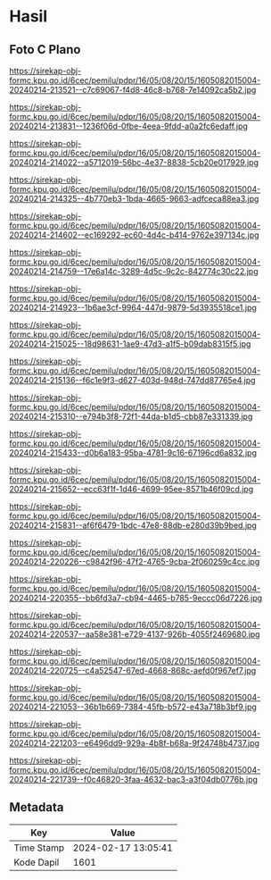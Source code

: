 # Hasil

## Foto C Plano

https://sirekap-obj-formc.kpu.go.id/6cec/pemilu/pdpr/16/05/08/20/15/1605082015004-20240214-213521--c7c69067-f4d8-46c8-b768-7e14092ca5b2.jpg

https://sirekap-obj-formc.kpu.go.id/6cec/pemilu/pdpr/16/05/08/20/15/1605082015004-20240214-213831--1236f06d-0fbe-4eea-9fdd-a0a2fc6edaff.jpg

https://sirekap-obj-formc.kpu.go.id/6cec/pemilu/pdpr/16/05/08/20/15/1605082015004-20240214-214022--a5712019-56bc-4e37-8838-5cb20e017929.jpg

https://sirekap-obj-formc.kpu.go.id/6cec/pemilu/pdpr/16/05/08/20/15/1605082015004-20240214-214325--4b770eb3-1bda-4665-9663-adfceca88ea3.jpg

https://sirekap-obj-formc.kpu.go.id/6cec/pemilu/pdpr/16/05/08/20/15/1605082015004-20240214-214602--ec169292-ec60-4d4c-b414-9762e397134c.jpg

https://sirekap-obj-formc.kpu.go.id/6cec/pemilu/pdpr/16/05/08/20/15/1605082015004-20240214-214759--17e6a14c-3289-4d5c-9c2c-842774c30c22.jpg

https://sirekap-obj-formc.kpu.go.id/6cec/pemilu/pdpr/16/05/08/20/15/1605082015004-20240214-214923--1b6ae3cf-9964-447d-9879-5d3935518ce1.jpg

https://sirekap-obj-formc.kpu.go.id/6cec/pemilu/pdpr/16/05/08/20/15/1605082015004-20240214-215025--18d98631-1ae9-47d3-a1f5-b09dab8315f5.jpg

https://sirekap-obj-formc.kpu.go.id/6cec/pemilu/pdpr/16/05/08/20/15/1605082015004-20240214-215136--f6c1e9f3-d627-403d-948d-747dd87765e4.jpg

https://sirekap-obj-formc.kpu.go.id/6cec/pemilu/pdpr/16/05/08/20/15/1605082015004-20240214-215310--e794b3f8-72f1-44da-b1d5-cbb87e331339.jpg

https://sirekap-obj-formc.kpu.go.id/6cec/pemilu/pdpr/16/05/08/20/15/1605082015004-20240214-215433--d0b6a183-95ba-4781-9c16-67196cd6a832.jpg

https://sirekap-obj-formc.kpu.go.id/6cec/pemilu/pdpr/16/05/08/20/15/1605082015004-20240214-215652--ecc63f1f-1d46-4699-95ee-8571b46f09cd.jpg

https://sirekap-obj-formc.kpu.go.id/6cec/pemilu/pdpr/16/05/08/20/15/1605082015004-20240214-215831--af6f6479-1bdc-47e8-88db-e280d39b9bed.jpg

https://sirekap-obj-formc.kpu.go.id/6cec/pemilu/pdpr/16/05/08/20/15/1605082015004-20240214-220226--c9842f96-47f2-4765-9cba-2f060259c4cc.jpg

https://sirekap-obj-formc.kpu.go.id/6cec/pemilu/pdpr/16/05/08/20/15/1605082015004-20240214-220355--bb6fd3a7-cb94-4465-b785-9eccc06d7226.jpg

https://sirekap-obj-formc.kpu.go.id/6cec/pemilu/pdpr/16/05/08/20/15/1605082015004-20240214-220537--aa58e381-e729-4137-926b-4055f2469680.jpg

https://sirekap-obj-formc.kpu.go.id/6cec/pemilu/pdpr/16/05/08/20/15/1605082015004-20240214-220725--c4a52547-67ed-4668-868c-aefd0f967ef7.jpg

https://sirekap-obj-formc.kpu.go.id/6cec/pemilu/pdpr/16/05/08/20/15/1605082015004-20240214-221053--36b1b669-7384-45fb-b572-e43a718b3bf9.jpg

https://sirekap-obj-formc.kpu.go.id/6cec/pemilu/pdpr/16/05/08/20/15/1605082015004-20240214-221203--e6496dd9-929a-4b8f-b68a-9f24748b4737.jpg

https://sirekap-obj-formc.kpu.go.id/6cec/pemilu/pdpr/16/05/08/20/15/1605082015004-20240214-221739--f0c46820-3faa-4632-bac3-a3f04db0776b.jpg


## Metadata

| Key        | Value               |
| ---------- | ------------------- |
| Time Stamp | 2024-02-17 13:05:41 |
| Kode Dapil | 1601                |



